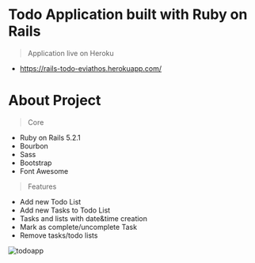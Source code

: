 # Todo Application built with Ruby on Rails

> Application live on Heroku
- https://rails-todo-eviathos.herokuapp.com/

# About Project

> Core

- Ruby on Rails 5.2.1
- Bourbon
- Sass
- Bootstrap
- Font Awesome

> Features

- Add new Todo List
- Add new Tasks to Todo List
- Tasks and lists with date&time creation
- Mark as complete/uncomplete Task
- Remove tasks/todo lists



![todoapp](https://i.imgur.com/NNPjJkl.png)
